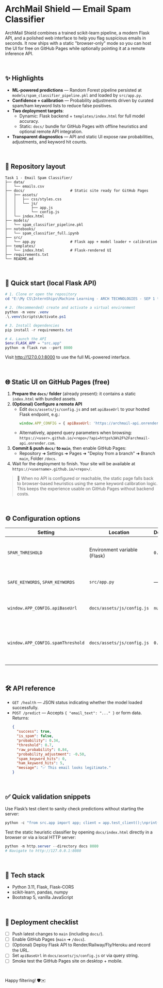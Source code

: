 # ArchMail Shield — Email Spam Classifier

ArchMail Shield combines a trained scikit-learn pipeline, a modern Flask API, and a polished web interface to help you flag suspicious emails in seconds. It now ships with a static "browser-only" mode so you can host the UI for free on GitHub Pages while optionally pointing it at a remote inference API.

<br>

## ✨ Highlights

- **ML-powered predictions** — Random Forest pipeline persisted at `models/spam_classifier_pipeline.pkl` and loaded by `src/app.py`.
- **Confidence + calibration** — Probability adjustments driven by curated spam/ham keyword lists to reduce false positives.
- **Two deployment targets**:
  - Dynamic: Flask backend + `templates/index.html` for full model accuracy.
  - Static: `docs/` bundle for GitHub Pages with offline heuristics and optional remote API integration.
- **Transparent diagnostics** — API and static UI expose raw probabilities, adjustments, and keyword hit counts.

<br>

## 📁 Repository layout

```
Task 1 - Email Spam Classifier/
├── data/
│   └── emails.csv
├── docs/                     # Static site ready for GitHub Pages
│   ├── assets/
│   │   ├── css/styles.css
│   │   └── js/
│   │       ├── app.js
│   │       └── config.js
│   └── index.html
├── models/
│   └── spam_classifier_pipeline.pkl
├── notebooks/
│   └── spam_classifier_full.ipynb
├── src/
│   └── app.py                # Flask app + model loader + calibration
├── templates/
│   └── index.html            # Flask-rendered UI
├── requirements.txt
└── README.md
```

<br>

## 🚀 Quick start (local Flask API)

```powershell
# 1. Clone or open the repository
cd "E:\My CS\InternShips\Machine Learning - ARCH TECHNOLOGIES - SEP 1 to OCT 31 - Year 2025\Task 1 - Email Spam Classifier"

# 2. (Recommended) create and activate a virtual environment
python -m venv .venv
.\.venv\Scripts\Activate.ps1

# 3. Install dependencies
pip install -r requirements.txt

# 4. Launch the API
$env:FLASK_APP = "src.app"
python -m flask run --port 8000
```

Visit <http://127.0.0.1:8000> to use the full ML-powered interface.

<br>

## 🌐 Static UI on GitHub Pages (free)

1. **Prepare the `docs/` folder** (already present): it contains a static `index.html` with bundled assets.
2. **(Optional) Configure a remote API**
   - Edit `docs/assets/js/config.js` and set `apiBaseUrl` to your hosted Flask endpoint, e.g.:
     ```js
     window.APP_CONFIG = { apiBaseUrl: 'https://archmail-api.onrender.com' };
     ```
   - Alternatively, append query parameters when browsing: `https://<user>.github.io/<repo>/?api=https%3A%2F%2Farchmail-api.onrender.com`.
3. **Commit & push `docs/` to `main`**, then enable GitHub Pages:
   - Repository ➜ Settings ➜ Pages ➜ "Deploy from a branch" ➜ Branch `main`, Folder `/docs`.
4. Wait for the deployment to finish. Your site will be available at `https://<username>.github.io/<repo>/`.

> 🔁 When no API is configured or reachable, the static page falls back to browser-based heuristics using the same keyword calibration logic. This keeps the experience usable on GitHub Pages without backend costs.

<br>

## ⚙️ Configuration options

| Setting | Location | Default | Purpose |
| --- | --- | --- | --- |
| `SPAM_THRESHOLD` | Environment variable (Flask) | `0.7` | Minimum probability required to label an email as spam. |
| `SAFE_KEYWORDS`, `SPAM_KEYWORDS` | `src/app.py` | — | Lists used for probability calibration in the Flask API. |
| `window.APP_CONFIG.apiBaseUrl` | `docs/assets/js/config.js` | `null` | Remote prediction endpoint for the static UI. |
| `window.APP_CONFIG.spamThreshold` | `docs/assets/js/config.js` | `0.7` | Threshold applied in browser mode (also overridable via `?threshold=0.6`). |

<br>

## 🛠️ API reference

- `GET /health` — JSON status indicating whether the model loaded successfully.
- `POST /predict` — Accepts `{ "email_text": "..." }` or form data. Returns:
  ```json
  {
    "success": true,
    "is_spam": false,
    "probability": 0.34,
    "threshold": 0.7,
    "raw_probability": 0.84,
    "probability_adjustment": -0.50,
    "spam_keyword_hits": 0,
    "ham_keyword_hits": 5,
    "message": "✅ This email looks legitimate."
  }
  ```

<br>

## ✅ Quick validation snippets

Use Flask’s test client to sanity check predictions without starting the server:

```powershell
python -c "from src.app import app; client = app.test_client();\nprint(client.post('/predict', json={'email_text': 'Win a FREE vacation prize now!'}).get_json())"
```

Test the static heuristic classifier by opening `docs/index.html` directly in a browser or via a local HTTP server:

```powershell
python -m http.server --directory docs 8080
# Navigate to http://127.0.0.1:8080
```

<br>

## 🧱 Tech stack

- Python 3.11, Flask, Flask-CORS
- scikit-learn, pandas, numpy
- Bootstrap 5, vanilla JavaScript

<br>

## 📌 Deployment checklist

- [ ] Push latest changes to `main` (including `docs/`).
- [ ] Enable GitHub Pages (`main` ➜ `/docs`).
- [ ] (Optional) Deploy Flask API to Render/Railway/Fly/Heroku and record the URL.
- [ ] Set `apiBaseUrl` in `docs/assets/js/config.js` or via query string.
- [ ] Smoke test the GitHub Pages site on desktop + mobile.

<br>

Happy filtering! 🛡️✉️
